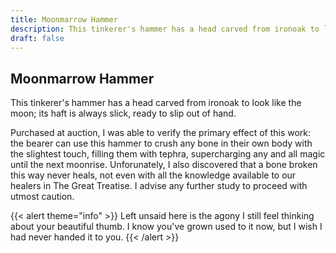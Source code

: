 ```yaml
---
title: Moonmarrow Hammer
description: This tinkerer's hammer has a head carved from ironoak to look like the moon; its haft is always...
draft: false
---
```


## Moonmarrow Hammer

This tinkerer's hammer has a head carved from ironoak to look like the moon; its haft is always
slick, ready to slip out of hand.

Purchased at auction, I was able to verify the primary effect of this work: the bearer can use
this hammer to crush any bone in their own body with the slightest touch, filling them with
tephra, supercharging any and all magic until the next moonrise. Unforunately, I also discovered
that a bone broken this way never heals, not even with all the knowledge available to our
healers in The Great Treatise. I advise any further study to proceed with utmost caution.

{{< alert theme="info" >}}
Left unsaid here is the agony I still feel thinking about your beautiful thumb. I know you've
grown used to it now, but I wish I had never handed it to you.
{{< /alert >}}
